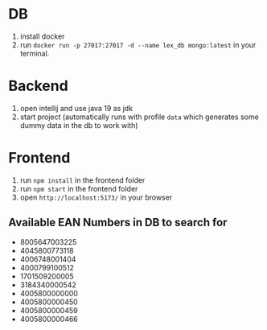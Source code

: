 # DB 
1. install docker
2. run `docker run -p 27017:27017 -d --name lex_db mongo:latest` in your terminal.
# Backend
1. open intellij and use java 19 as jdk
2. start project (automatically runs with profile `data` which generates some dummy data in the db to work with)
# Frontend
1. run `npm install` in the frontend folder
2. run `npm start` in the frontend folder
3. open `http://localhost:5173/` in your browser
## Available EAN Numbers in DB to search for
- 8005647003225
- 4045800773118
- 4006748001404
- 4000799100512
- 1701509200005
- 3184340000542
- 4005800000000
- 4005800000450
- 4005800000459
- 4005800000466